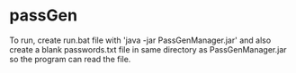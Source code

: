 # passGen
To run, create run.bat file with 'java -jar PassGenManager.jar'
and also create a blank passwords.txt file in same directory as PassGenManager.jar so the program can read
the file.
